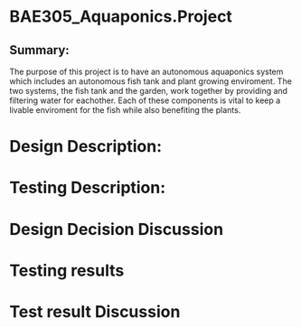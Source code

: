 # BAE305_Aquaponics.Project


## Summary:

   The purpose of this project is to have an autonomous aquaponics system which includes an autonomous fish tank and plant growing enviroment. The two systems, the fish tank and the garden, work together by providing and filtering water for eachother. Each of these components is vital to keep a livable enviroment for the fish while also benefiting the plants. 
  

# Design Description: 
 

# Testing Description: 


# Design Decision Discussion





# Testing results 




# Test result Discussion



